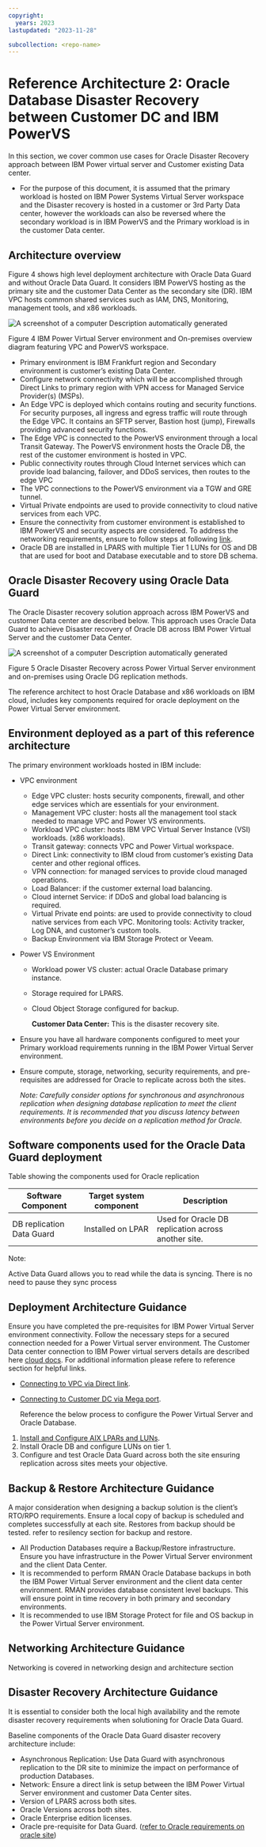 ```yaml
---
copyright:
  years: 2023
lastupdated: "2023-11-28"

subcollection: <repo-name>
---
```

# Reference Architecture 2: Oracle Database Disaster Recovery between Customer DC and IBM PowerVS

In this section, we cover common use cases for Oracle Disaster Recovery approach between IBM Power virtual server and Customer existing Data center.

-  For the purpose of this document, it is assumed that the primary workload is hosted on IBM Power Systems Virtual Server workspace and the Disaster recovery is hosted in a customer or 3rd Party Data center, however the workloads can also be reversed where the secondary workload is in IBM PowerVS and the Primary workload is in the customer Data center.

## Architecture overview

Figure 4 shows high level deployment architecture with Oracle Data Guard and without Oracle Data Guard. It considers IBM PowerVS hosting as the primary site and the customer Data Center as the secondary site (DR). IBM VPC hosts common shared services such as IAM, DNS, Monitoring, management tools, and x86 workloads.

![A screenshot of a computer Description automatically generated](image/c0f9655ee218bc34f83daffa3ad1119b.jpg)

Figure 4 IBM Power Virtual Server environment and On-premises overview diagram featuring VPC and PowerVS workspace.

- Primary environment is IBM Frankfurt region and Secondary environment is customer’s existing Data Center.
- Configure network connectivity which will be accomplished through Direct Links to primary region with VPN access for Managed Service Provider(s) (MSPs).
- An Edge VPC is deployed which contains routing and security functions. For security purposes, all ingress and egress traffic will route through the Edge VPC. It contains an SFTP server, Bastion host (jump), Firewalls providing advanced security functions.
- The Edge VPC is connected to the PowerVS environment through a local Transit Gateway. The PowerVS environment hosts the Oracle DB, the rest of the customer environment is hosted in VPC.
- Public connectivity routes through Cloud Internet services which can provide load balancing, failover, and DDoS services, then routes to the edge VPC
- The VPC connections to the PowerVS environment via a TGW and GRE tunnel.
- Virtual Private endpoints are used to provide connectivity to cloud native services from each VPC.
- Ensure the connectivity from customer environment is established to IBM PowerVS and security aspects are considered. To address the networking requirements, ensure to follow steps at following [link](https://cloud.ibm.com/docs/power-iaas?topic=power-iaas-network-architecture-diagrams).
- Oracle DB are installed in LPARS with multiple Tier 1 LUNs for OS and DB that are used for boot and Database executable and to store DB schema.

## Oracle Disaster Recovery using Oracle Data Guard

The Oracle Disaster recovery solution approach across IBM PowerVS and customer Data center are described below. This approach uses Oracle Data Guard to achieve Disaster recovery of Oracle DB across IBM Power Virtual Server and the customer Data Center.

![A screenshot of a computer Description automatically generated](image/29fa5f2bef8ca6bf18ace35ca04609a9.png)

Figure 5 Oracle Disaster Recovery across Power Virtual Server environment and on-premises using Oracle DG replication methods.

The reference architect to host Oracle Database and x86 workloads on IBM cloud, includes key components required for oracle deployment on the Power Virtual Server environment.

## Environment deployed as a part of this reference architecture

The primary environment workloads hosted in IBM include:

- VPC environment

  - Edge VPC cluster: hosts security components, firewall, and other edge services which are essentials for your environment.
  - Management VPC cluster: hosts all the management tool stack needed to manage VPC and Power VS environments.
  - Workload VPC cluster: hosts IBM VPC Virtual Server Instance (VSI) workloads. (x86 workloads).
  - Transit gateway: connects VPC and Power Virtual workspace.
  - Direct Link: connectivity to IBM cloud from customer’s existing Data center and other regional offices.
  - VPN connection: for managed services to provide cloud managed operations.
  - Load Balancer: if the customer external load balancing.
  - Cloud internet Service: if DDoS and global load balancing is required.
  - Virtual Private end points: are used to provide connectivity to cloud native services from each VPC. Monitoring tools: Activity tracker, Log DNA, and customer’s custom tools.
  - Backup Environment via IBM Storage Protect or Veeam.
- Power VS Environment

  - Workload power VS cluster: actual Oracle Database primary instance.
  - Storage required for LPARS.
  - Cloud Object Storage configured for backup.

    **Customer Data Center:** This is the disaster recovery site.
- Ensure you have all hardware components configured to meet your Primary workload requirements running in the IBM Power Virtual Server environment.
- Ensure compute, storage, networking, security requirements, and pre-requisites are addressed for Oracle to replicate across both the sites. 

  *Note: Carefully consider options for synchronous and asynchronous replication when designing database replication to meet the client requirements. It is recommended that you discuss latency between environments before you decide on a replication method for Oracle.*

## Software components used for the Oracle Data Guard deployment

Table showing the components used for Oracle replication

| Software Component        | Target system component | Description                                         |
| ------------------------- | ----------------------- | --------------------------------------------------- |
| DB replication Data Guard | Installed on LPAR       | Used for Oracle DB replication across another site. |

Note:

Active Data Guard allows you to read while the data is syncing. There is no need to pause they sync process

## Deployment Architecture Guidance

Ensure you have completed the pre-requisites for IBM Power Virtual Server environment connectivity. Follow the necessary steps for a secured connection needed for a Power Virtual server environment. The Customer Data center connection to IBM Power virtual servers details are described here [cloud docs](https://cloud.ibm.com/docs/power-iaas?topic=power-iaas-network-architecture-diagrams). For additional information please refere to reference section for helpful links.

- [Connecting to VPC via Direct link](https://cloud.ibm.com/docs/power-iaas?topic=power-iaas-ordering-direct-link-connect).
- [Connecting to Customer DC via Mega port](https://cloud.ibm.com/docs/power-iaas?topic=power-iaas-network-architecture-diagrams#network-reference-architecture-onprem).

  Reference the below process to configure the Power Virtual Server and Oracle Database.

1. [Install and Configure AIX LPARs and LUNs](https://cloud.ibm.com/docs/power-iaas?topic=power-iaas-creating-power-virtual-server).
2. Install Oracle DB and configure LUNs on tier 1.
3. Configure and test Oracle Data Guard across both the site ensuring replication across sites meets your objective.

## Backup & Restore Architecture Guidance

A major consideration when designing a backup solution is the client’s RTO/RPO requirements. Ensure a local copy of backup is scheduled and completes successfully at each site. Restores from backup should be tested. refer to resilency section for backup and restore.

- All Production Databases require a Backup/Restore infrastructure. Ensure you have infrastructure in the Power Virtual Server environment and the client Data Center.
- It is recommended to perform RMAN Oracle Database backups in both the IBM Power Virtual Server environment and the client data center environment. RMAN provides database consistent level backups. This will ensure point in time recovery in both primary and secondary environments.
- It is recommended to use IBM Storage Protect for file and OS backup in the Power Virtual Server environment.

## Networking Architecture Guidance

Networking is covered in networking design and architecture section

## Disaster Recovery Architecture Guidance

It is essential to consider both the local high availability and the remote disaster recovery requirements when solutioning for Oracle Data Guard.

Baseline components of the Oracle Data Guard disaster recovery architecture include:

- Asynchronous Replication: Use Data Guard with asynchronous replication to the DR site to minimize the impact on performance of production Databases.
- Network: Ensure a direct link is setup between the IBM Power Virtual Server environment and customer Data Center sites.
- Version of LPARS across both sites.
- Oracle Versions across both sites.
- Oracle Enterprise edition licenses.
- Oracle pre-requisite for Data Guard. ([refer to Oracle requirements on oracle site](https://docs.oracle.com/en/database/oracle/oracle-database/23/dgbkr/oracle-data-guard-broker-installation-requirements.html#GUID-21393DF3-FD7E-44AA-A90C-6533E03CBDDA))

